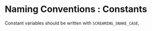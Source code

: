 # Naming Conventions : Constants

Constant variables should be written with `SCREAMING_SNAKE_CASE`, 
